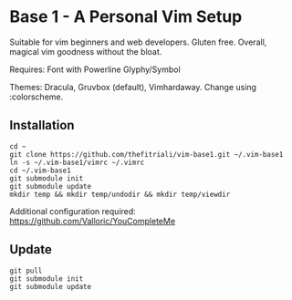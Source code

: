 # Base 1 - A Personal Vim Setup
Suitable for vim beginners and web developers. Gluten free.
Overall, magical vim goodness without the bloat.

Requires: Font with Powerline Glyphy/Symbol

Themes: Dracula, Gruvbox (default), Vimhardaway.
Change using :colorscheme.

## Installation

```
cd ~
git clone https://github.com/thefitriali/vim-base1.git ~/.vim-base1
ln -s ~/.vim-base1/vimrc ~/.vimrc
cd ~/.vim-base1
git submodule init
git submodule update
mkdir temp && mkdir temp/undodir && mkdir temp/viewdir
```

Additional configuration required:
https://github.com/Valloric/YouCompleteMe

## Update

```
git pull
git submodule init
git submodule update
```
